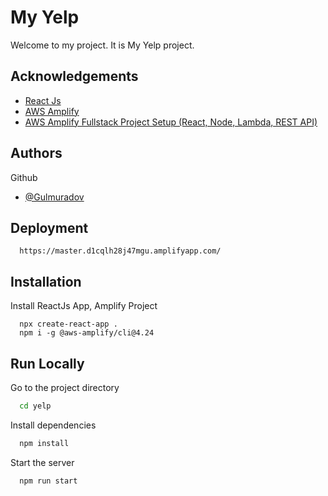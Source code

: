 # My Yelp

Welcome to my project. It is My Yelp project.

## Acknowledgements

 - [React Js](https://reactjs.org/)
 - [AWS Amplify](https://www.youtube.com/watch?v=uRbGMZ9oPjw)
 - [AWS Amplify Fullstack Project Setup (React, Node, Lambda, REST API)](https://www.youtube.com/watch=T4MQrRDo20w)


## Authors

Github
- [@Gulmuradov](https://github.com/Gulmuradov/)

## Deployment

```
  https://master.d1cqlh28j47mgu.amplifyapp.com/
```


## Installation

Install ReactJs App, Amplify Project

```
  npx create-react-app .
  npm i -g @aws-amplify/cli@4.24
```

## Run Locally

Go to the project directory

```bash
  cd yelp
```

Install dependencies

```bash
  npm install
```

Start the server

```bash
  npm run start
```

